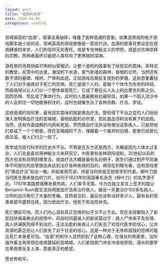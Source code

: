 ```yaml
---
layout: post
title: "疫病的末世"
date: 2020-04-05
categories: reading
---
```



宫崎英高的“血源”，叙事支离破碎，堆叠了各种诡谲的意象。如果说常规的电子游戏脚本是小说的话，宫崎英高的游戏更像是一首现代诗。血源的故事背景设定在疫病肆虐的末世，人们的信仰无处寄托，或是专攻神秘主义的学院，或是对古神崇拜的宗教。而两者最终只是把人类导向了更黑暗的深渊。

游戏里的场景阴森可怖却似曾相识，让整个虚构的故事有了些现实的意味。哥特式的教堂，风雪中的古堡，潮湿的下水道，雾气弥漫的森林，昏暗的诊所，当然还有数不清的墓碑、棺材、尸体和血迹。正如游戏后期反复提到的梦魇，这些意象囊括了人们对于疫病对于死亡的恐惧。死亡是很个人的，是每个个体作为生命的终结。而疫病得以让人们以一个整体直面死亡，它成了悬在众人头上的达摩克利斯之剑，因而恐惧、慌乱成了集体行为。此时的人类最脆弱也最轻信，如果一个陷入流沙中的人会抓住一切他能够抓住的，这时也就催生出了各种宗教、疗法、学说。

这些诡谲的信仰里，最有现实意味的就是换血疗法。那些得了不治之症的人们纷纷涌入发明换血疗法的亚楠城，昏暗肮脏的诊所里，到处是血渍和没有换下的血瓶。当然，还有外面成群的乌鸦和老鼠。然而换血疗法并没有根治这些病人，只是把他们变成了一个个野兽。而在亚楠城的下方，埋藏着一个废弃的旧城，那里已经兽化病泛滥，被人们付之一炬了。

医学成为现代科学的历史并不长。不管是在东方还是西方，大概是因为人体太过复杂，人们总是喜欢用神秘主义来研究它。中医里有各种阴阳调和，20世纪以前的西方也没有高明到哪里去。放血疗法大概是最有名的例子，医生们通过割开不同身体不同部位的血管放血来达到治疗各种疾病的目的。用现在的眼光看，这和游戏里的“换血疗法”如出一辙。听起来很荒谬，但是当时却是正统医学的代表。柳叶刀是当时医生用来放血的刀片，创刊于1823年的英国著名杂志《柳叶刀》的名字源于此。1797年美国费城爆发黄热病，人们束手无策，作为在独立宣言上签字的国父Benjamin Rush医生坚持用放血疗法来治疗病人。据说一天要治疗100多名病人，诊所的血污吸引了大量的苍蝇。显而易见的，最后也没有治好多少人。最有名的受害者是华盛顿总统，因为放血疗法，他死于失血性休克。

死亡确实可怕，而人们内心深处真正恐惧的似乎又不止于此。现在全球都陷入了新型冠状病毒肺炎的疫情中，前段时间最骇人的新闻莫过于：病人尸体来不及处理、病人挤满医院得不到治疗。无法治愈的疾病让人们失去了对现代医学的信心，公共资源的匮乏则让人们丧失了对于社会的信心。这是一种对于无序和孤独的恐惧可能比死亡本身更可怕。“血源”的制作人显然抓到了这种心理，在漫长的黑夜里，当你操作着主角徘徊在疫病蔓延的亚楠城，人们紧锁房门冷言冷语地旁观，漫长的噩梦在黑夜里反复上演，那是真正的绝望。

愿世界和平。
